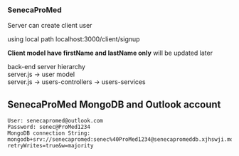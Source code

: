 ### SenecaProMed

Server can create client user<br>

using local path localhost:3000/client/signup <br>

**Client model have firstName and lastName only** will be updated later 

back-end server hierarchy<br>
server.js   -> user model<br>
server.js   -> users-controllers -> users-services<br>

## SenecaProMed MongoDB and Outlook account

    User: senecapromed@outlook.com 
    Password: senec@ProMed1234 
    MongoDB connection String: mongodb+srv://senecapromed:senec%40ProMed1234@senecapromeddb.xjhswji.mongodb.net/UsersDB?retryWrites=true&w=majority
      

